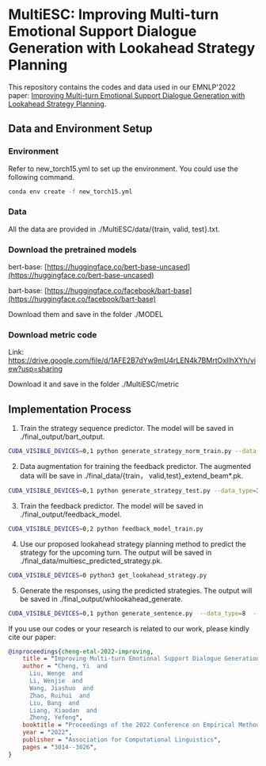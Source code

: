 # MultiESC: Improving Multi-turn Emotional Support Dialogue Generation with Lookahead Strategy Planning
This repository contains the codes and data used in our EMNLP'2022 paper: [Improving Multi-turn Emotional Support Dialogue Generation with Lookahead Strategy Planning](https://arxiv.org/abs/2210.04242).

## Data and Environment Setup
### Environment
Refer to new_torch15.yml to set up the environment. You could use the following command.

```bash
conda env create -f new_torch15.yml 
```

### Data
All the data are provided in ./MultiESC/data/{train, valid, test}.txt. 

### Download the pretrained models

bert-base:  [https://huggingface.co/bert-base-uncased](https://huggingface.co/bert-base-uncased)

bart-base:  [https://huggingface.co/facebook/bart-base](https://huggingface.co/facebook/bart-base)

Download them and save in the folder ./MODEL
### Download metric code

Link:  https://drive.google.com/file/d/1AFE2B7dYw9mU4rLEN4k7BMrtOxIlhXYh/view?usp=sharing

Download it and save in the folder ./MultiESC/metric

## Implementation Process

1. Train the strategy sequence predictor. The model will be saved in ./final_output/bart_output.

```bash
CUDA_VISIBLE_DEVICES=0,1 python generate_strategy_norm_train.py --data_type=3 --model_type=1  --output_dir=./final_output/bart_output  --learning_rate=2e-5  --num_train_epochs=15 --lr2=2e-5 --with_cause --with_strategy
```

2. Data augmentation for training the feedback predictor. The augmented data will be save in ./final_data/{train， valid,test}_extend_beam*.pk.

```bash
CUDA_VISIBLE_DEVICES=0,1 python generate_strategy_test.py --data_type=3 --model_type=1  --output_dir=./output --saved_dir=./final_output/bart_output  --learning_rate=2e-5  --num_train_epochs=15 --lr2=2e-5 --with_cause --with_strategy
```

3. Train the feedback predictor. The model will be saved in ./final_output/feedback_model.

```bash
CUDA_VISIBLE_DEVICES=0,2 python feedback_model_train.py
```

4. Use our proposed lookahead strategy planning method to predict the strategy for the upcoming turn. The output will be saved in ./final_data/multiesc_predicted_strategy.pk.

```bash
CUDA_VISIBLE_DEVICES=0 python3 get_lookahead_strategy.py
```

5. Generate the responses, using the predicted strategies. The output will be saved in ./final_output/whlookahead_generate.

```bash
CUDA_VISIBLE_DEVICES=0,1 python generate_sentence.py  --data_type=8  --output_dir=./final_output/whlookahead_generate  --learning_rate=5e-5 --lr2=1e-4 --num_train_epochs=15  --with_cause --with_strategy --model_type=1 --lookahead
```


If you use our codes or your research is related to our work, please kindly cite our paper:
```bib
@inproceedings{cheng-etal-2022-improving,
    title = "Improving Multi-turn Emotional Support Dialogue Generation with Lookahead Strategy Planning",
    author = "Cheng, Yi  and
      Liu, Wenge  and
      Li, Wenjie  and
      Wang, Jiashuo  and
      Zhao, Ruihui  and
      Liu, Bang  and
      Liang, Xiaodan  and
      Zheng, Yefeng",
    booktitle = "Proceedings of the 2022 Conference on Empirical Methods in Natural Language Processing",
    year = "2022",
    publisher = "Association for Computational Linguistics",
    pages = "3014--3026",
}
```
